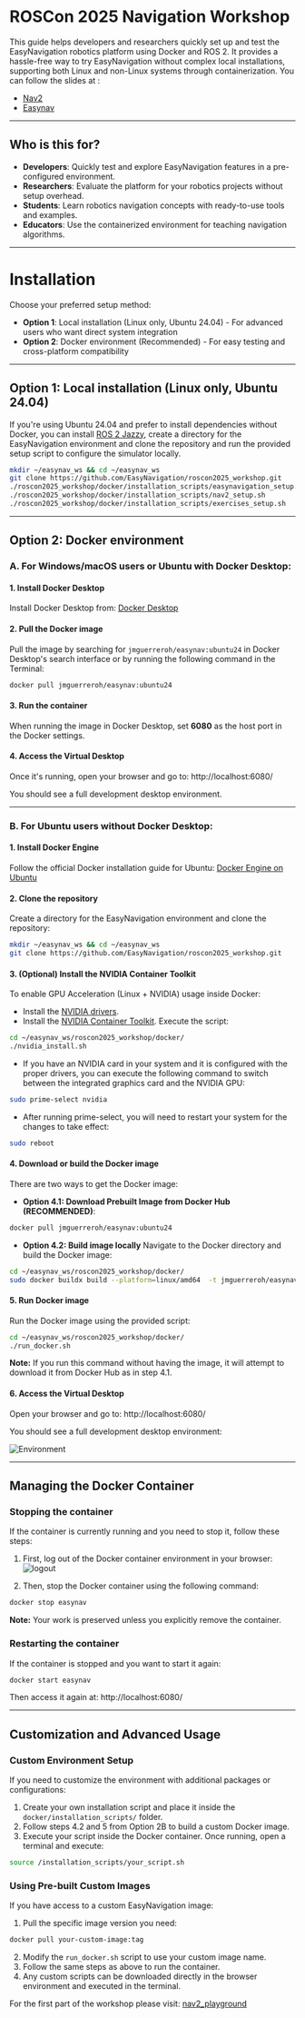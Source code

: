 # ROSCon 2025 Navigation Workshop
This guide helps developers and researchers quickly set up and test the EasyNavigation robotics platform using Docker and ROS 2. It provides a hassle-free way to try EasyNavigation without complex local installations, supporting both Linux and non-Linux systems through containerization. You can follow the slides at :
- [Nav2](https://github.com/EasyNavigation/roscon2025_workshop/blob/main/slides/nav2.pdf)
- [Easynav](https://github.com/EasyNavigation/roscon2025_workshop/blob/main/slides/nav2.pdf)

---

## Who is this for?
 - **Developers**: Quickly test and explore EasyNavigation features in a pre-configured environment.
 - **Researchers**: Evaluate the platform for your robotics projects without setup overhead.
 - **Students**: Learn robotics navigation concepts with ready-to-use tools and examples.
 - **Educators**: Use the containerized environment for teaching navigation algorithms.

---
# Installation
Choose your preferred setup method:
- **Option 1**: Local installation (Linux only, Ubuntu 24.04) - For advanced users who want direct system integration
- **Option 2**: Docker environment (Recommended) - For easy testing and cross-platform compatibility
---


## Option 1: Local installation (Linux only, Ubuntu 24.04)
If you're using Ubuntu 24.04 and prefer to install dependencies without Docker, you can install [ROS 2 Jazzy](https://docs.ros.org/en/jazzy/index.html), create a directory for the EasyNavigation environment and clone the repository and run the provided setup script to configure the simulator locally.
```sh
mkdir ~/easynav_ws && cd ~/easynav_ws
git clone https://github.com/EasyNavigation/roscon2025_workshop.git
./roscon2025_workshop/docker/installation_scripts/easynavigation_setup.sh
./roscon2025_workshop/docker/installation_scripts/nav2_setup.sh
./roscon2025_workshop/docker/installation_scripts/exercises_setup.sh
```

---
## Option 2: Docker environment

### A. For Windows/macOS users or Ubuntu with Docker Desktop:

#### 1. Install Docker Desktop
Install Docker Desktop from: [Docker Desktop](https://www.docker.com/products/docker-desktop/)

#### 2. Pull the Docker image
Pull the image by searching for `jmguerreroh/easynav:ubuntu24` in Docker Desktop's search interface or by running the following command in the Terminal:
```bash
docker pull jmguerreroh/easynav:ubuntu24
```

#### 3. Run the container
When running the image in Docker Desktop, set **6080** as the host port in the Docker settings. 

#### 4. Access the Virtual Desktop
Once it's running, open your browser and go to: http://localhost:6080/

You should see a full development desktop environment.

---

### B. For Ubuntu users without Docker Desktop:

#### 1. Install Docker Engine
Follow the official Docker installation guide for Ubuntu: [Docker Engine on Ubuntu](https://docs.docker.com/engine/install/ubuntu/)

#### 2. Clone the repository
Create a directory for the EasyNavigation environment and clone the repository:
```sh
mkdir ~/easynav_ws && cd ~/easynav_ws
git clone https://github.com/EasyNavigation/roscon2025_workshop.git
```

#### 3. (Optional) Install the NVIDIA Container Toolkit
To enable GPU Acceleration (Linux + NVIDIA) usage inside Docker:
- Install the [NVIDIA drivers](https://ubuntu.com/server/docs/nvidia-drivers-installation).
- Install the [NVIDIA Container Toolkit](https://docs.nvidia.com/datacenter/cloud-native/container-toolkit/latest/install-guide.html). Execute the script:

```sh
cd ~/easynav_ws/roscon2025_workshop/docker/
./nvidia_install.sh
```

- If you have an NVIDIA card in your system and it is configured with the proper drivers, you can execute the following command to switch between the integrated graphics card and the NVIDIA GPU:
```sh 
sudo prime-select nvidia
``` 

- After running prime-select, you will need to restart your system for the changes to take effect:
```sh 
sudo reboot
``` 

#### 4. Download or build the Docker image
There are two ways to get the Docker image:
- **Option 4.1: Download Prebuilt Image from Docker Hub (RECOMMENDED)**:
```sh
docker pull jmguerreroh/easynav:ubuntu24
```

- **Option 4.2: Build image locally**
Navigate to the Docker directory and build the Docker image:
```sh
cd ~/easynav_ws/roscon2025_workshop/docker/
sudo docker buildx build --platform=linux/amd64  -t jmguerreroh/easynav:ubuntu24 -f Dockerfile .
```

#### 5. Run Docker image
Run the Docker image using the provided script:
```sh
cd ~/easynav_ws/roscon2025_workshop/docker/
./run_docker.sh
```

**Note:** If you run this command without having the image, it will attempt to download it from Docker Hub as in step 4.1.

#### 6. Access the Virtual Desktop
Open your browser and go to: http://localhost:6080/

You should see a full development desktop environment:

![Environment](images/environment.png)

---

## Managing the Docker Container

### Stopping the container
If the container is currently running and you need to stop it, follow these steps:

1. First, log out of the Docker container environment in your browser:
   ![logout](images/logout.png)

2. Then, stop the Docker container using the following command:
```sh
docker stop easynav
```

**Note:** Your work is preserved unless you explicitly remove the container.

### Restarting the container
If the container is stopped and you want to start it again:
```sh
docker start easynav
```

Then access it again at: http://localhost:6080/

---
## Customization and Advanced Usage

### Custom Environment Setup
If you need to customize the environment with additional packages or configurations:
1. Create your own installation script and place it inside the `docker/installation_scripts/` folder.
2. Follow steps 4.2 and 5 from Option 2B to build a custom Docker image.
3. Execute your script inside the Docker container. Once running, open a terminal and execute:

```sh
source /installation_scripts/your_script.sh
```

### Using Pre-built Custom Images
If you have access to a custom EasyNavigation image:
1. Pull the specific image version you need:
```sh
docker pull your-custom-image:tag
```
2. Modify the `run_docker.sh` script to use your custom image name.
3. Follow the same steps as above to run the container.
4. Any custom scripts can be downloaded directly in the browser environment and executed in the terminal.


For the first part of the workshop please visit:
[nav2_playground](nav2_playground/README.md)
